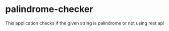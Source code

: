 # palindrome-checker
This application checks if the given string is palindrome or not using rest api
